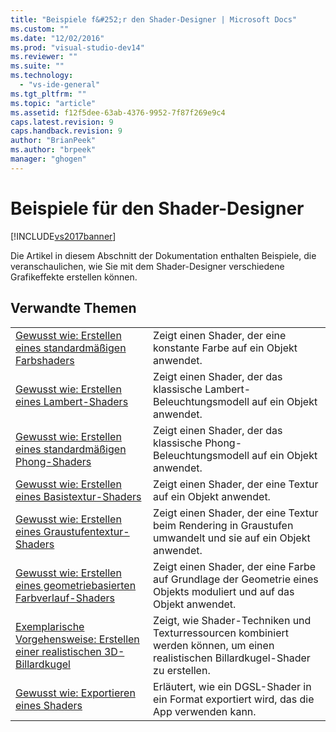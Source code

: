 ```yaml
---
title: "Beispiele f&#252;r den Shader-Designer | Microsoft Docs"
ms.custom: ""
ms.date: "12/02/2016"
ms.prod: "visual-studio-dev14"
ms.reviewer: ""
ms.suite: ""
ms.technology: 
  - "vs-ide-general"
ms.tgt_pltfrm: ""
ms.topic: "article"
ms.assetid: f12f5dee-63ab-4376-9952-7f87f269e9c4
caps.latest.revision: 9
caps.handback.revision: 9
author: "BrianPeek"
ms.author: "brpeek"
manager: "ghogen"
---
```

# Beispiele f&#252;r den Shader-Designer
[!INCLUDE[vs2017banner](../code-quality/includes/vs2017banner.md)]

Die Artikel in diesem Abschnitt der Dokumentation enthalten Beispiele, die veranschaulichen, wie Sie mit dem Shader\-Designer verschiedene Grafikeffekte erstellen können.  
  
## Verwandte Themen  
  
|||  
|-|-|  
|[Gewusst wie: Erstellen eines standardmäßigen Farbshaders](../designers/how-to-create-a-basic-color-shader.md)|Zeigt einen Shader, der eine konstante Farbe auf ein Objekt anwendet.|  
|[Gewusst wie: Erstellen eines Lambert\-Shaders](../designers/how-to-create-a-basic-lambert-shader.md)|Zeigt einen Shader, der das klassische Lambert\-Beleuchtungsmodell auf ein Objekt anwendet.|  
|[Gewusst wie: Erstellen eines standardmäßigen Phong\-Shaders](../designers/how-to-create-a-basic-phong-shader.md)|Zeigt einen Shader, der das klassische Phong\-Beleuchtungsmodell auf ein Objekt anwendet.|  
|[Gewusst wie: Erstellen eines Basistextur\-Shaders](../designers/how-to-create-a-basic-texture-shader.md)|Zeigt einen Shader, der eine Textur auf ein Objekt anwendet.|  
|[Gewusst wie: Erstellen eines Graustufentextur\-Shaders](../designers/how-to-create-a-grayscale-texture-shader.md)|Zeigt einen Shader, der eine Textur beim Rendering in Graustufen umwandelt und sie auf ein Objekt anwendet.|  
|[Gewusst wie: Erstellen eines geometriebasierten Farbverlauf\-Shaders](../designers/how-to-create-a-geometry-based-gradient-shader.md)|Zeigt einen Shader, der eine Farbe auf Grundlage der Geometrie eines Objekts moduliert und auf das Objekt anwendet.|  
|[Exemplarische Vorgehensweise: Erstellen einer realistischen 3D\-Billardkugel](../designers/walkthrough-creating-a-realistic-3-d-billiard-ball.md)|Zeigt, wie Shader\-Techniken und Texturressourcen kombiniert werden können, um einen realistischen Billardkugel\-Shader zu erstellen.|  
|[Gewusst wie: Exportieren eines Shaders](../designers/how-to-export-a-shader.md)|Erläutert, wie ein DGSL\-Shader in ein Format exportiert wird, das die App verwenden kann.|